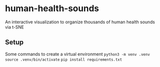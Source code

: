 # human-health-sounds
An interactive visualization to organize thousands of human health sounds via t-SNE

## Setup

Some commands to create a virtual environment
```python3 -m venv .venv```
```source .venv/bin/activate```
```pip install requirements.txt```
